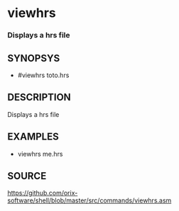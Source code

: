# viewhrs

### Displays a hrs file

## SYNOPSYS

+ #viewhrs toto.hrs

## DESCRIPTION

Displays a hrs file

## EXAMPLES

+ viewhrs me.hrs

## SOURCE

https://github.com/orix-software/shell/blob/master/src/commands/viewhrs.asm
